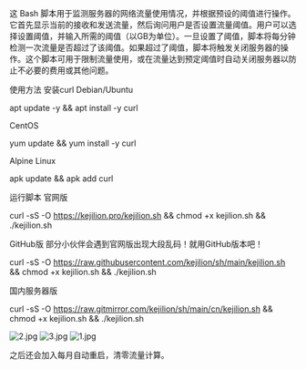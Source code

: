 这 Bash 脚本用于监测服务器的网络流量使用情况，并根据预设的阈值进行操作。它首先显示当前的接收和发送流量，然后询问用户是否设置流量阈值。用户可以选择设置阈值，并输入所需的阈值（以GB为单位）。一旦设置了阈值，脚本将每分钟检测一次流量是否超过了该阈值。如果超过了阈值，脚本将触发关闭服务器的操作。这个脚本可用于限制流量使用，或在流量达到预定阈值时自动关闭服务器以防止不必要的费用或其他问题。



使用方法
安装curl
Debian/Ubuntu

apt update -y  && apt install -y curl

CentOS

yum update && yum install -y curl

Alpine Linux

apk update && apk add curl

运行脚本
官网版

curl -sS -O https://kejilion.pro/kejilion.sh && chmod +x kejilion.sh && ./kejilion.sh

GitHub版 部分小伙伴会遇到官网版出现大段乱码！就用GitHub版本吧！

curl -sS -O https://raw.githubusercontent.com/kejilion/sh/main/kejilion.sh && chmod +x kejilion.sh && ./kejilion.sh

国内服务器版

curl -sS -O https://raw.gitmirror.com/kejilion/sh/main/cn/kejilion.sh && chmod +x kejilion.sh && ./kejilion.sh

![2.jpg](https://bu.dusays.com/2024/07/01/66828891cb9e5.jpg)
![3.jpg](https://bu.dusays.com/2024/07/01/66828891c673b.jpg)
![1.jpg](https://bu.dusays.com/2024/07/01/66828891cc558.jpg)









之后还会加入每月自动重启，清零流量计算。